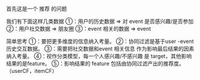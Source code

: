 首先这是一个 推荐 的问题

我们有下面这样几类数据 
①：用户的历史数据 => 对 event 是否感兴趣/是否参加 
②：用户社交数据 => 朋友圈 
③：event 相关的数据 => event

简单思考 
①：要把更多维度的信息纳入考量。 
②：协同过滤是基于user -event 历史交互数据。 
③：需要把社交数据和event 相关信息 作为影响最后结果的因素纳入考量。 
④：视作分类模型，每一个人感兴趣/不感兴趣 是 target，其他影响结果的是feature。 
⑤：影响结果的 feature 包括由协同过滤产出的推荐度。（userCF，itemCF）
